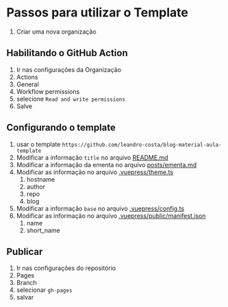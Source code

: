 # Passos para utilizar o Template

1. Criar uma nova organização

## Habilitando o GitHub Action
1. Ir nas configurações da Organização
2. Actions
3. General 
4. Workflow permissions
5. selecione `Read and write permissions`
6. Salve


## Configurando o template
1. usar o template `https://github.com/leandro-costa/blog-material-aula-template`
1. Modificar a informação `title` no arquivo [README.md](README.md)
1. Modificar a informação da ementa no arquivo [posts/ementa.md](posts/ementa.md)
1. Modificar as informação no arquivo [.vuepress/theme.ts](.vuepress/theme.ts)
   1. hostname
   1. author
   1. repo
   1. blog
1. Modificar a informação `base` no arquivo [.vuepress/config.ts](.vuepress/config.ts)
1. Modificar as informação no arquivo [.vuepress/public/manifest.json](.vuepress/public/manifest.json)
   1. name
   1. short_name

## Publicar

1. Ir nas configurações do repositório
2. Pages
3. Branch
4. selecionar `gh-pages`
5. salvar